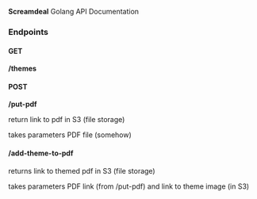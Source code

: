 **Screamdeal** Golang API Documentation



### Endpoints

#### GET

**/themes**

#### POST

**/put-pdf** 

return link to pdf in S3 (file storage)

takes parameters PDF file (somehow)

#### /add-theme-to-pdf

returns link to themed pdf in S3 (file storage)

takes parameters PDF link (from /put-pdf) and link to theme image (in S3)



